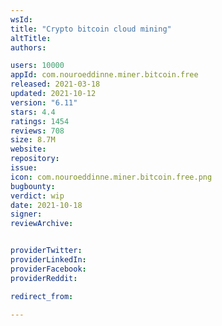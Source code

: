 ```yaml
---
wsId: 
title: "Crypto bitcoin cloud mining"
altTitle: 
authors:

users: 10000
appId: com.nouroeddinne.miner.bitcoin.free
released: 2021-03-18
updated: 2021-10-12
version: "6.11"
stars: 4.4
ratings: 1454
reviews: 708
size: 8.7M
website: 
repository: 
issue: 
icon: com.nouroeddinne.miner.bitcoin.free.png
bugbounty: 
verdict: wip
date: 2021-10-18
signer: 
reviewArchive:


providerTwitter: 
providerLinkedIn: 
providerFacebook: 
providerReddit: 

redirect_from:

---
```



